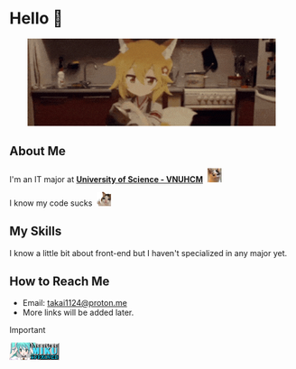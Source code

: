 <h1> Hello 👋 </h1>

<p align="center">
    <img src="./media/senko.gif">
</p>

<h2> About Me </h2>
<p> I'm an IT major at <b><a href="https://www.hcmus.edu.vn/">University of Science - VNUHCM</a></b> &nbsp;<img src="./media/cat-smile.webp" width="25px"> </p>
<p> I know my code sucks &nbsp;<img src="./media/cat-cry.webp" width="25px"> </p>

<h2> My Skills </h2>
<p> I know a little bit about front-end but I haven't specialized in any major yet. </p>

<h2> How to Reach Me </h2>
<ul>
    <li> Email: <a href="takai1124@proton.me">takai1124@proton.me</a> </li>
    <li> More links will be added later. </li>
</ul>

> [!IMPORTANT]
> ![](./media/miku-approved.gif)